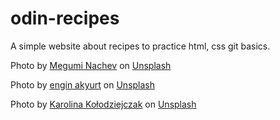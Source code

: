 # odin-recipes

A simple website about recipes to practice html, css git basics.


Photo by <a href="https://unsplash.com/@meguminachev?utm_content=creditCopyText&utm_medium=referral&utm_source=unsplash">Megumi Nachev</a> on <a href="https://unsplash.com/photos/cooked-food-on-bowl-bBCRrplhhZ4?utm_content=creditCopyText&utm_medium=referral&utm_source=unsplash">Unsplash</a>
      
Photo by <a href="https://unsplash.com/@enginakyurt?utm_content=creditCopyText&utm_medium=referral&utm_source=unsplash">engin akyurt</a> on <a href="https://unsplash.com/photos/pasta-dish-on-white-ceramic-bowl-X4QCAodTlh0?utm_content=creditCopyText&utm_medium=referral&utm_source=unsplash">Unsplash</a>
      
Photo by <a href="https://unsplash.com/@rabbit_in_blue?utm_content=creditCopyText&utm_medium=referral&utm_source=unsplash">Karolina Kołodziejczak</a> on <a href="https://unsplash.com/photos/clear-glass-bowl-with-white-cream-rhexgeqEBu8?utm_content=creditCopyText&utm_medium=referral&utm_source=unsplash">Unsplash</a>
      